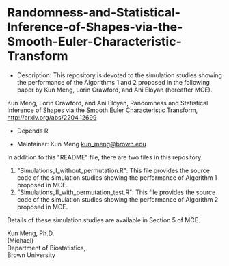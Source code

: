 # Randomness-and-Statistical-Inference-of-Shapes-via-the-Smooth-Euler-Characteristic-Transform

* Description: This repository is devoted to the simulation studies showing the performance of the Algorithms 1 and 2 proposed in the following paper by Kun Meng, Lorin Crawford, and Ani Eloyan (hereafter MCE).

Kun Meng, Lorin Crawford, and Ani Eloyan, Randomness and Statistical Inference of Shapes via the Smooth Euler
 Characteristic Transform, http://arxiv.org/abs/2204.12699

* Depends R 

* Maintainer: Kun Meng <kun_meng@brown.edu> 

In addition to this "README" file, there are two files in this repository.

1. "Simulations_I_without_permutation.R": This file provides the source code of the simulation studies showing the performance of Algorithm 1 proposed in MCE. 
2. "Simulations_II_with_permutation_test.R": This file provides the source code of the simulation studies showing the performance of Algorithm 2 proposed in MCE. 

Details of these simulation studies are available in Section 5 of MCE. 


Kun Meng, Ph.D. \
(Michael) \
Department of Biostatistics, \
Brown University
